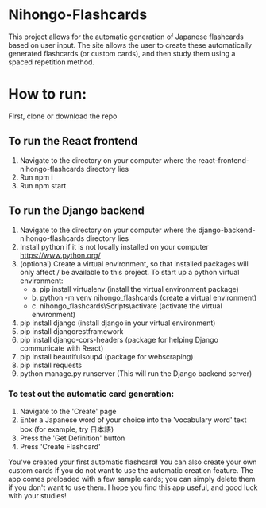 # Nihongo-Flashcards

This project allows for the automatic generation of Japanese flashcards based on user input. The site allows the user to create these automatically generated flashcards (or custom cards), and then study them using a spaced repetition method.

# How to run:

FIrst, clone or download the repo
   
## To run the React frontend

1. Navigate to the directory on your computer where the react-frontend-nihongo-flashcards directory lies
2. Run npm i
3. Run npm start


## To run the Django backend

1. Navigate to the directory on your computer where the django-backend-nihongo-flashcards directory lies
2. Install python if it is not locally installed on your computer https://www.python.org/
3. (optional) Create a virtual environment, so that installed packages will only affect / be available to this project. To start up a python virtual environment:
      * a. pip install virtualenv                (install the virtual environment package)
      * b. python -m venv nihongo_flashcards     (create a virtual environment)
      * c. nihongo_flashcards\Scripts\activate   (activate the virtual environment)
4. pip install django               (install django in your virtual environment)
5. pip install djangorestframework
6. pip install django-cors-headers  (package for helping Django communicate with React)
7. pip install beautifulsoup4      (package for webscraping)
8. pip install requests
9. python manage.py runserver       (This will run the Django backend server)


### To test out the automatic card generation:
1. Navigate to the 'Create' page
2. Enter a Japanese word of your choice into the 'vocabulary word' text box (for example, try 日本語)
3. Press the 'Get Definition' button
4. Press 'Create Flashcard'

You've created your first automatic flashcard! You can also create your own custom cards if you do not
want to use the automatic creation feature. The app comes preloaded with a few sample cards; you can simply
delete them if you don't want to use them.
I hope you find this app useful, and good luck with your studies!

